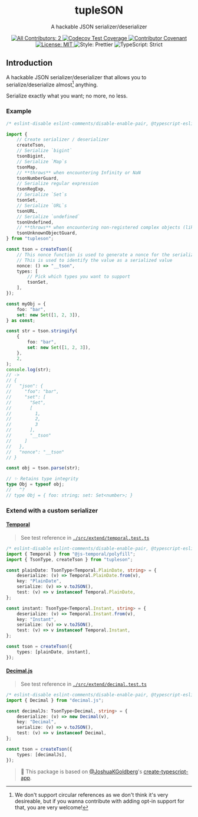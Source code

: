 <h1 align="center">tupleSON</h1>

<p align="center">A hackable JSON serializer/deserializer</p>

<p align="center">
	<a href="#contributors" target="_blank">
<!-- prettier-ignore-start -->
<!-- ALL-CONTRIBUTORS-BADGE:START - Do not remove or modify this section -->
<img alt="All Contributors: 2" src="https://img.shields.io/badge/all_contributors-2-21bb42.svg" />
<!-- ALL-CONTRIBUTORS-BADGE:END -->
<!-- prettier-ignore-end -->
</a>
	<a href="https://codecov.io/gh/KATT/tupleson" target="_blank">
		<img alt="Codecov Test Coverage" src="https://codecov.io/gh/KATT/tupleson/branch/main/graph/badge.svg"/>
	</a>
	<a href="https://github.com/KATT/tupleson/blob/main/.github/CODE_OF_CONDUCT.md" target="_blank">
		<img alt="Contributor Covenant" src="https://img.shields.io/badge/code_of_conduct-enforced-21bb42" />
	</a>
	<a href="https://github.com/KATT/tupleson/blob/main/LICENSE.md" target="_blank">
		<img alt="License: MIT" src="https://img.shields.io/github/license/KATT/tupleson?color=21bb42">
	</a>
	<img alt="Style: Prettier" src="https://img.shields.io/badge/style-prettier-21bb42.svg" />
	<img alt="TypeScript: Strict" src="https://img.shields.io/badge/typescript-strict-21bb42.svg" />
</p>

## Introduction

A hackable JSON serializer/deserializer that allows you to serialize/deserialize almost[^1] anything.

Serialize exactly what you want; no more, no less.

[^1]: We don't support circular references as we don't think it's very desireable, but if you wanna contribute with adding opt-in support for that, you are very welcome!

### Example

```ts
/* eslint-disable eslint-comments/disable-enable-pair, @typescript-eslint/no-unused-vars, n/no-missing-import */

import {
	// Create serializer / deserializer
	createTson,
	// Serialize `bigint`
	tsonBigint,
	// Serialize `Map`s
	tsonMap,
	// **throws** when encountering Infinity or NaN
	tsonNumberGuard,
	// Serialize regular expression
	tsonRegExp,
	// Serialize `Set`s
	tsonSet,
	// Serialize `URL`s
	tsonURL,
	// Serialize `undefined`
	tsonUndefined,
	// **throws** when encountering non-registered complex objects (like class instances)
	tsonUnknownObjectGuard,
} from "tupleson";

const tson = createTson({
	// This nonce function is used to generate a nonce for the serialized value
	// This is used to identify the value as a serialized value
	nonce: () => "__tson",
	types: [
		// Pick which types you want to support
		tsonSet,
	],
});

const myObj = {
	foo: "bar",
	set: new Set([1, 2, 3]),
} as const;

const str = tson.stringify(
	{
		foo: "bar",
		set: new Set([1, 2, 3]),
	},
	2,
);
console.log(str);
// ->
// {
//   "json": {
//     "foo": "bar",
//     "set": [
//       "Set",
//       [
//         1,
//         2,
//         3
//       ],
//       "__tson"
//     ]
//   },
//   "nonce": "__tson"
// }

const obj = tson.parse(str);

// ✨ Retains type integrity
type Obj = typeof obj;
//   ^?
// type Obj = { foo: string; set: Set<number>; }
```

### Extend with a custom serializer

#### [Temporal](https://www.npmjs.com/package/@js-temporal/polyfill)

> See test reference in [`./src/extend/temporal.test.ts`](./src/extend/temporal.test.ts)

```ts
/* eslint-disable eslint-comments/disable-enable-pair, @typescript-eslint/no-unused-vars, n/no-missing-import, n/no-unpublished-import */
import { Temporal } from "@js-temporal/polyfill";
import { TsonType, createTson } from "tupleson";

const plainDate: TsonType<Temporal.PlainDate, string> = {
	deserialize: (v) => Temporal.PlainDate.from(v),
	key: "PlainDate",
	serialize: (v) => v.toJSON(),
	test: (v) => v instanceof Temporal.PlainDate,
};

const instant: TsonType<Temporal.Instant, string> = {
	deserialize: (v) => Temporal.Instant.from(v),
	key: "Instant",
	serialize: (v) => v.toJSON(),
	test: (v) => v instanceof Temporal.Instant,
};

const tson = createTson({
	types: [plainDate, instant],
});
```

#### [Decimal.js](https://github.com/MikeMcl/decimal.js)

> See test reference in [`./src/extend/decimal.test.ts`](./src/extend/decimal.test.ts)

```ts
/* eslint-disable eslint-comments/disable-enable-pair, @typescript-eslint/no-unused-vars, n/no-missing-import, n/no-unpublished-import */
import { Decimal } from "decimal.js";

const decimalJs: TsonType<Decimal, string> = {
	deserialize: (v) => new Decimal(v),
	key: "Decimal",
	serialize: (v) => v.toJSON(),
	test: (v) => v instanceof Decimal,
};

const tson = createTson({
	types: [decimalJs],
});
```

<!-- ## All contributors ✨

<a href="https://github.com/KATT/tupleson/graphs/contributors">
  <p align="center">
    <img width="720" src="https://contrib.rocks/image?repo=KATT/tupleson" alt="A table of avatars from the project's contributors" />
  </p>
</a> -->

<!-- spellchecker: enable -->

<!-- You can remove this notice if you don't want it 🙂 no worries! -->

> 💙 This package is based on [@JoshuaKGoldberg](https://github.com/JoshuaKGoldberg)'s [create-typescript-app](https://github.com/JoshuaKGoldberg/create-typescript-app).
